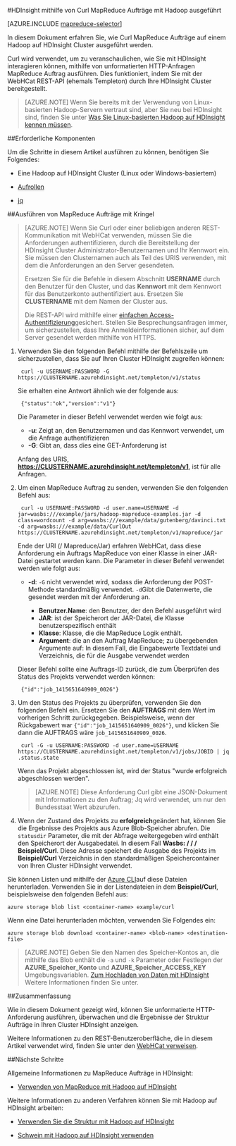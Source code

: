 <properties
   pageTitle="Verwenden Sie MapReduce und Curl mit Hadoop in HDInsight | Microsoft Azure"
   description="Informationen Sie zum MapReduce Aufträge mit Hadoop auf Remote HDInsight mithilfe von Curl ausgeführt werden."
   services="hdinsight"
   documentationCenter=""
   authors="Blackmist"
   manager="jhubbard"
   editor="cgronlun"
    tags="azure-portal"/>

<tags
   ms.service="hdinsight"
   ms.devlang="na"
   ms.topic="article"
   ms.tgt_pltfrm="na"
   ms.workload="big-data"
   ms.date="09/27/2016"
   ms.author="larryfr"/>

#<a name="run-mapreduce-jobs-with-hadoop-on-hdinsight-using-curl"></a>HDInsight mithilfe von Curl MapReduce Aufträge mit Hadoop ausgeführt

[AZURE.INCLUDE [mapreduce-selector](../../includes/hdinsight-selector-use-mapreduce.md)]

In diesem Dokument erfahren Sie, wie Curl MapReduce Aufträge auf einem Hadoop auf HDInsight Cluster ausgeführt werden.

Curl wird verwendet, um zu veranschaulichen, wie Sie mit HDInsight interagieren können, mithilfe von unformatierten HTTP-Anfragen MapReduce Auftrag ausführen. Dies funktioniert, indem Sie mit der WebHCat REST-API (ehemals Templeton) durch Ihre HDInsight Cluster bereitgestellt.

> [AZURE.NOTE] Wenn Sie bereits mit der Verwendung von Linux-basierten Hadoop-Servern vertraut sind, aber Sie neu bei HDInsight sind, finden Sie unter [Was Sie Linux-basierten Hadoop auf HDInsight kennen müssen](hdinsight-hadoop-linux-information.md).

##<a id="prereq"></a>Erforderliche Komponenten

Um die Schritte in diesem Artikel ausführen zu können, benötigen Sie Folgendes:

* Eine Hadoop auf HDInsight Cluster (Linux oder Windows-basiertem)

* [Aufrollen](http://curl.haxx.se/)

* [jq](http://stedolan.github.io/jq/)

##<a id="curl"></a>Ausführen von MapReduce Aufträge mit Kringel

> [AZURE.NOTE] Wenn Sie Curl oder einer beliebigen anderen REST-Kommunikation mit WebHCat verwenden, müssen Sie die Anforderungen authentifizieren, durch die Bereitstellung der HDInsight Cluster Administrator-Benutzernamen und Ihr Kennwort ein. Sie müssen den Clusternamen auch als Teil des URIS verwenden, mit dem die Anforderungen an den Server gesendeten.
>
> Ersetzen Sie für die Befehle in diesem Abschnitt **USERNAME** durch den Benutzer für den Cluster, und das **Kennwort** mit dem Kennwort für das Benutzerkonto authentifiziert aus. Ersetzen Sie **CLUSTERNAME** mit dem Namen der Cluster aus.
>
> Die REST-API wird mithilfe einer [einfachen Access-Authentifizierung](http://en.wikipedia.org/wiki/Basic_access_authentication)gesichert. Stellen Sie Besprechungsanfragen immer, um sicherzustellen, dass Ihre Anmeldeinformationen sicher, auf dem Server gesendet werden mithilfe von HTTPS.

1. Verwenden Sie den folgenden Befehl mithilfe der Befehlszeile um sicherzustellen, dass Sie auf Ihren Cluster HDInsight zugreifen können:

        curl -u USERNAME:PASSWORD -G https://CLUSTERNAME.azurehdinsight.net/templeton/v1/status

    Sie erhalten eine Antwort ähnlich wie der folgende aus:

        {"status":"ok","version":"v1"}

    Die Parameter in dieser Befehl verwendet werden wie folgt aus:

    * **-u**: Zeigt an, den Benutzernamen und das Kennwort verwendet, um die Anfrage authentifizieren
    * **-G**: Gibt an, dass dies eine GET-Anforderung ist

    Anfang des URIS, **https://CLUSTERNAME.azurehdinsight.net/templeton/v1**, ist für alle Anfragen.

2. Um einen MapReduce Auftrag zu senden, verwenden Sie den folgenden Befehl aus:

        curl -u USERNAME:PASSWORD -d user.name=USERNAME -d jar=wasbs:///example/jars/hadoop-mapreduce-examples.jar -d class=wordcount -d arg=wasbs:///example/data/gutenberg/davinci.txt -d arg=wasbs:///example/data/CurlOut https://CLUSTERNAME.azurehdinsight.net/templeton/v1/mapreduce/jar

    Ende der URI (/ Mapreduce/Jar) erfahren WebHCat, dass diese Anforderung ein Auftrags MapReduce von einer Klasse in einer JAR-Datei gestartet werden kann. Die Parameter in dieser Befehl verwendet werden wie folgt aus:

    * **-d**: `-G` nicht verwendet wird, sodass die Anforderung der POST-Methode standardmäßig verwendet. `-d`Gibt die Datenwerte, die gesendet werden mit der Anforderung an.

        * **Benutzer.Name**: den Benutzer, der den Befehl ausgeführt wird
        * **JAR**: ist der Speicherort der JAR-Datei, die Klasse benutzerspezifisch enthält
        * **Klasse**: Klasse, die die MapReduce Logik enthält.
        * **Argument**: die an den Auftrag MapReduce; zu übergebenden Argumente auf: In diesem Fall, die Eingabewerte Textdatei und Verzeichnis, die für die Ausgabe verwendet werden

    Dieser Befehl sollte eine Auftrags-ID zurück, die zum Überprüfen des Status des Projekts verwendet werden können:

        {"id":"job_1415651640909_0026"}

3. Um den Status des Projekts zu überprüfen, verwenden Sie den folgenden Befehl ein. Ersetzen Sie den **AUFTRAGS** mit dem Wert im vorherigen Schritt zurückgegeben. Beispielsweise, wenn der Rückgabewert war `{"id":"job_1415651640909_0026"}`, und klicken Sie dann die AUFTRAGS wäre `job_1415651640909_0026`.

        curl -G -u USERNAME:PASSWORD -d user.name=USERNAME https://CLUSTERNAME.azurehdinsight.net/templeton/v1/jobs/JOBID | jq .status.state

    Wenn das Projekt abgeschlossen ist, wird der Status "wurde erfolgreich abgeschlossen werden".

    > [AZURE.NOTE] Diese Anforderung Curl gibt eine JSON-Dokument mit Informationen zu den Auftrag; Jq wird verwendet, um nur den Bundesstaat Wert abzurufen.

4. Wenn der Zustand des Projekts zu **erfolgreich**geändert hat, können Sie die Ergebnisse des Projekts aus Azure Blob-Speicher abrufen. Die `statusdir` Parameter, die mit der Abfrage weitergegeben wird enthält den Speicherort der Ausgabedatei. In diesem Fall **Wasbs: / / / Beispiel/Curl**. Diese Adresse speichert die Ausgabe des Projekts im **Beispiel/Curl** Verzeichnis in den standardmäßigen Speichercontainer von Ihren Cluster HDInsight verwendet.

Sie können Listen und mithilfe der [Azure CLI](../xplat-cli-install.md)auf diese Dateien herunterladen. Verwenden Sie in der Listendateien in dem **Beispiel/Curl**, beispielsweise den folgenden Befehl aus:

    azure storage blob list <container-name> example/curl

Wenn eine Datei herunterladen möchten, verwenden Sie Folgendes ein:

    azure storage blob download <container-name> <blob-name> <destination-file>

> [AZURE.NOTE] Geben Sie den Namen des Speicher-Kontos an, die mithilfe das Blob enthält die `-a` und `-k` Parameter oder Festlegen der **AZURE\_Speicher\_Konto** und **AZURE\_Speicher\_ACCESS\_KEY** Umgebungsvariablen. [Zum Hochladen von Daten mit HDInsight](hdinsight-upload-data.md) Weitere Informationen finden Sie unter.

##<a id="summary"></a>Zusammenfassung

Wie in diesem Dokument gezeigt wird, können Sie unformatierte HTTP-Anforderung ausführen, überwachen und die Ergebnisse der Struktur Aufträge in Ihren Cluster HDInsight anzeigen.

Weitere Informationen zu den REST-Benutzeroberfläche, die in diesem Artikel verwendet wird, finden Sie unter den [WebHCat verweisen](https://cwiki.apache.org/confluence/display/Hive/WebHCat+Reference).

##<a id="nextsteps"></a>Nächste Schritte

Allgemeine Informationen zu MapReduce Aufträge in HDInsight:

* [Verwenden von MapReduce mit Hadoop auf HDInsight](hdinsight-use-mapreduce.md)

Weitere Informationen zu anderen Verfahren können Sie mit Hadoop auf HDInsight arbeiten:

* [Verwenden Sie die Struktur mit Hadoop auf HDInsight](hdinsight-use-hive.md)

* [Schwein mit Hadoop auf HDInsight verwenden](hdinsight-use-pig.md)
